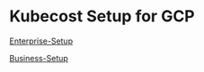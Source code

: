 # Kubecost Setup for GCP

[Enterprise-Setup](README-enterprise.md)

[Business-Setup](README-business.md)